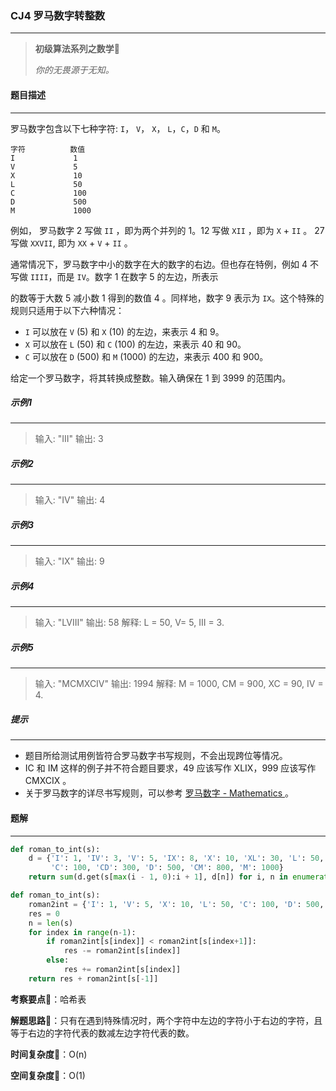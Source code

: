 ### CJ4 罗马数字转整数

---



> **初级算法系列之数学**🌈
>
> *你的无畏源于无知。*



#### 题目描述

---

罗马数字包含以下七种字符: `I`， `V`， `X`， `L`，`C`，`D` 和 `M`。

```
字符          数值
I             1
V             5
X             10
L             50
C             100
D             500
M             1000
```

例如， 罗马数字 2 写做 `II` ，即为两个并列的 1。12 写做 `XII` ，即为 `X` + `II` 。 27 写做 `XXVII`, 即为 `XX` + `V` + `II` 。

通常情况下，罗马数字中小的数字在大的数字的右边。但也存在特例，例如 4 不写做 `IIII`，而是 `IV`。数字 1 在数字 5 的左边，所表示

的数等于大数 5 减小数 1 得到的数值 4 。同样地，数字 9 表示为 `IX`。这个特殊的规则只适用于以下六种情况：

- `I` 可以放在 `V` (5) 和 `X` (10) 的左边，来表示 4 和 9。
- `X` 可以放在 `L` (50) 和 `C` (100) 的左边，来表示 40 和 90。 
- `C` 可以放在 `D` (500) 和 `M` (1000) 的左边，来表示 400 和 900。

给定一个罗马数字，将其转换成整数。输入确保在 1 到 3999 的范围内。



##### 示例1

---

> 输入: "III"
> 输出: 3

##### 示例2

---

> 输入: "IV"
> 输出: 4

##### 示例3

---

> 输入: "IX"
> 输出: 9

##### 示例4

---

> 输入: "LVIII"
> 输出: 58
> 解释: L = 50, V= 5, III = 3.

##### 示例5

---

> 输入: "MCMXCIV"
> 输出: 1994
> 解释: M = 1000, CM = 900, XC = 90, IV = 4.



##### 提示

---

- 题目所给测试用例皆符合罗马数字书写规则，不会出现跨位等情况。
- IC 和 IM 这样的例子并不符合题目要求，49 应该写作 XLIX，999 应该写作 CMXCIX 。
- 关于罗马数字的详尽书写规则，可以参考 [罗马数字 - Mathematics ](https://b2b.partcommunity.com/community/knowledge/zh_CN/detail/10753/罗马数字#knowledge_article)。



#### 题解

---

```python
def roman_to_int(s):
    d = {'I': 1, 'IV': 3, 'V': 5, 'IX': 8, 'X': 10, 'XL': 30, 'L': 50, 'XC': 80,
         'C': 100, 'CD': 300, 'D': 500, 'CM': 800, 'M': 1000}
    return sum(d.get(s[max(i - 1, 0):i + 1], d[n]) for i, n in enumerate(s))
```



```python
def roman_to_int(s):
    roman2int = {'I': 1, 'V': 5, 'X': 10, 'L': 50, 'C': 100, 'D': 500, 'M': 1000}
    res = 0
    n = len(s)
    for index in range(n-1):
        if roman2int[s[index]] < roman2int[s[index+1]]:
            res -= roman2int[s[index]]
        else:
            res += roman2int[s[index]]
    return res + roman2int[s[-1]]
```



**考察要点**🍥：哈希表

**解题思路**🍬：只有在遇到特殊情况时，两个字符中左边的字符小于右边的字符，且等于右边的字符代表的数减左边字符代表的数。



**时间复杂度**🍉：O(n)

**空间复杂度**🍭：O(1)

